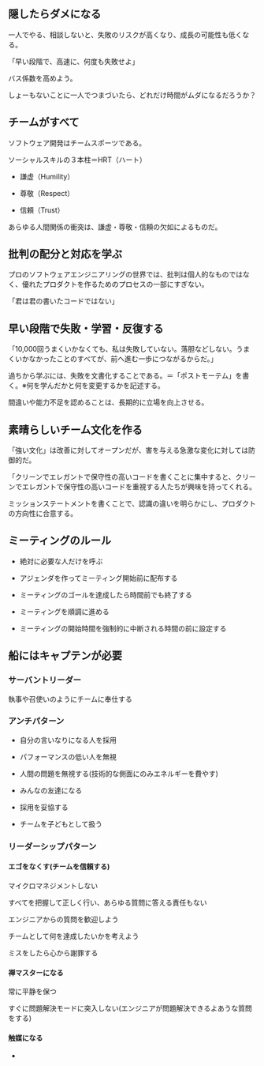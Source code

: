 ## 隠したらダメになる

一人でやる、相談しないと、失敗のリスクが高くなり、成長の可能性も低くなる。

「早い段階で、高速に、何度も失敗せよ」

バス係数を高めよう。

しょーもないことに一人でつまづいたら、どれだけ時間がムダになるだろうか？

## チームがすべて

ソフトウェア開発はチームスポーツである。

ソーシャルスキルの３本柱＝HRT（ハート）

- 謙虚（Humility）

- 尊敬（Respect）

- 信頼（Trust）

あらゆる人間関係の衝突は、謙虚・尊敬・信頼の欠如によるものだ。

## 批判の配分と対応を学ぶ

プロのソフトウェアエンジニアリングの世界では、批判は個人的なものではなく、優れたプロダクトを作るためのプロセスの一部にすぎない。

「君は君の書いたコードではない」

## 早い段階で失敗・学習・反復する

「10,000回うまくいかなくても、私は失敗していない。落胆などしない。うまくいかなかったことのすべてが、前へ進む一歩につながるからだ。」

過ちから学ぶには、失敗を文書化することである。＝「ポストモーテム」を書く。※何を学んだかと何を変更するかを記述する。

間違いや能力不足を認めることは、長期的に立場を向上させる。

## 素晴らしいチーム文化を作る

「強い文化」は改善に対してオープンだが、害を与える急激な変化に対しては防御的だ。

「クリーンでエレガントで保守性の高いコードを書くことに集中すると、クリーンでエレガントで保守性の高いコードを重視する人たちが興味を持ってくれる。

ミッションステートメントを書くことで、認識の違いを明らかにし、プロダクトの方向性に合意する。

## ミーティングのルール

- 絶対に必要な人だけを呼ぶ

- アジェンダを作ってミーティング開始前に配布する

- ミーティングのゴールを達成したら時間前でも終了する

- ミーティングを順調に進める

- ミーティングの開始時間を強制的に中断される時間の前に設定する

## 船にはキャプテンが必要

### サーバントリーダー

執事や召使いのようにチームに奉仕する

### アンチパターン

- 自分の言いなりになる人を採用

- パフォーマンスの低い人を無視

- 人間の問題を無視する(技術的な側面にのみエネルギーを費やす)

- みんなの友達になる

- 採用を妥協する

- チームを子どもとして扱う

### リーダーシップパターン

#### エゴをなくす(チームを信頼する)

マイクロマネジメントしない

すべてを把握して正しく行い、あらゆる質問に答える責任もない

エンジニアからの質問を歓迎しよう

チームとして何を達成したいかを考えよう

ミスをしたら心から謝罪する

#### 禅マスターになる

常に平静を保つ

すぐに問題解決モードに突入しない(エンジニアが問題解決できるよあうな質問をする)

#### 触媒になる


- 
